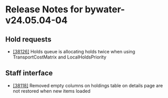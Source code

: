 
# Release Notes for bywater-v24.05.04-04

## Hold requests

- [[38126]](http://bugs.koha-community.org/bugzilla3/show_bug.cgi?id=38126) Holds queue is allocating holds twice when using TransportCostMatrix and LocalHoldsPriority

## Staff interface

- [[38118]](http://bugs.koha-community.org/bugzilla3/show_bug.cgi?id=38118) Removed empty columns on holdings table on details page are not restored when new items loaded


